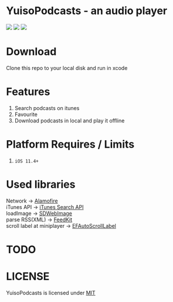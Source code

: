# YuisoPodcasts - an audio player
![](https://img.shields.io/github/license/mashape/apistatus.svg)
![](https://img.shields.io/badge/platform-ios11.4%2B-orange.svg)
![](https://img.shields.io/badge/language-swift4.2-brightgreen.svg)

# Download
Clone this repo to your local disk and run in xcode  
<kbd><img scr="https://github.com/RenruiLiu/YuisoPodcasts/blob/9ce505f338d2c90263fe9b2da3ab71e9a1ae5528/screenshot1.png" width="300"></kbd>
<kbd><img scr="https://github.com/RenruiLiu/YuisoPodcasts/blob/9ce505f338d2c90263fe9b2da3ab71e9a1ae5528/screenshot2.png" width="300"></kbd>
<kbd><img scr="https://github.com/RenruiLiu/YuisoPodcasts/blob/9ce505f338d2c90263fe9b2da3ab71e9a1ae5528/screenshot3.png" width="300"></kbd>  

# Features
1. Search podcasts on itunes
2. Favourite 
3. Download podcasts in local and play it offline  

# Platform Requires / Limits
1. `iOS 11.4+`  

# Used libraries
Network -> [Alamofire](https://github.com/Alamofire/Alamofire)  
iTunes API -> [iTunes Search API](https://affiliate.itunes.apple.com/resources/documentation/itunes-store-web-service-search-api/)  
loadImage -> [SDWebImage](https://github.com/rs/SDWebImage)  
parse RSS(XML) -> [FeedKit](https://github.com/nmdias/FeedKit)  
scroll label at miniplayer -> [EFAutoScrollLabel](https://github.com/EyreFree/EFAutoScrollLabel)  

# TODO

# LICENSE
YuisoPodcasts is licensed under [MIT](https://github.com/RenruiLiu/YuisoPodcasts/blob/master/LICENSE)

